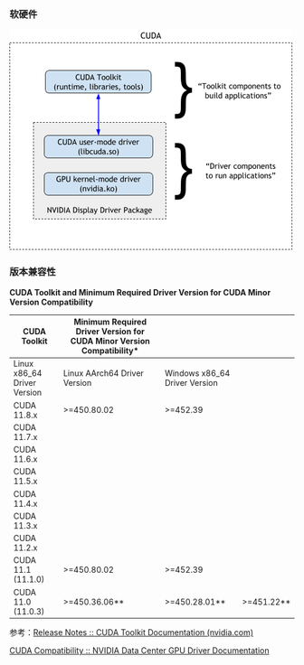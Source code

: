 ### 软硬件

![img](imags/CUDA-components.png)

### 版本兼容性

**CUDA Toolkit and Minimum Required Driver Version for CUDA Minor Version Compatibility**

| CUDA Toolkit                | Minimum Required Driver Version for CUDA Minor Version Compatibility* |                               |            |
| --------------------------- | ------------------------------------------------------------ | ----------------------------- | ---------- |
| Linux x86_64 Driver Version | Linux AArch64 Driver Version                                 | Windows x86_64 Driver Version |            |
| CUDA 11.8.x                 | >=450.80.02                                                  | >=452.39                      |            |
| CUDA 11.7.x                 |                                                              |                               |            |
| CUDA 11.6.x                 |                                                              |                               |            |
| CUDA 11.5.x                 |                                                              |                               |            |
| CUDA 11.4.x                 |                                                              |                               |            |
| CUDA 11.3.x                 |                                                              |                               |            |
| CUDA 11.2.x                 |                                                              |                               |            |
| CUDA 11.1 (11.1.0)          | >=450.80.02                                                  | >=452.39                      |            |
| CUDA 11.0 (11.0.3)          | >=450.36.06**                                                | >=450.28.01**                 | >=451.22** |

参考：[Release Notes :: CUDA Toolkit Documentation (nvidia.com)](https://docs.nvidia.com/cuda/cuda-toolkit-release-notes/index.html)

[CUDA Compatibility :: NVIDIA Data Center GPU Driver Documentation](https://docs.nvidia.com/deploy/cuda-compatibility/index.html)